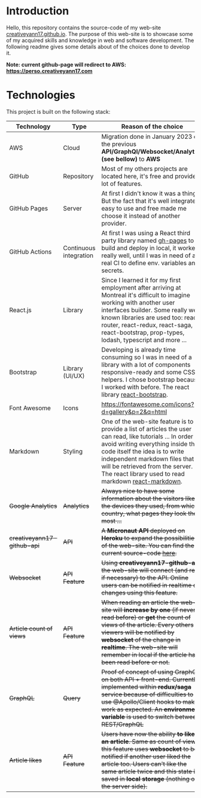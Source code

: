 # Introduction

Hello, this repository contains the source-code of my web-site [creativeyann17.github.io](https://creativeyann17.github.io/). The purpose of this web-site is to showcase some of my acquired skills and knowledge in web and software development. The following readme gives some details about of the choices done to develop it.

**Note: current github-page will redirect to AWS: https://perso.creativeyann17.com**

# Technologies

This project is built on the following stack:

| Technology                | Type                   | Reason of the choice                                                                                                                                                                                                                                                                                                                                         |
| ------------------------- | ---------------------- | ------------------------------------------------------------------------------------------------------------------------------------------------------------------------------------------------------------------------------------------------------------------------------------------------------------------------------------------------------------ |
|AWS|Cloud|Migration done in January 2023 of the previous **API/GraphQl/Websocket/Analytics (see bellow)** to **AWS** 
| GitHub                    | Repository             | Most of my others projects are located here, it's free and provide a lot of features.                                                                                                                                                                                                                                                                        |
| GitHub Pages              | Server                 | At first I didn't know it was a thing! But the fact that it's well integrated, easy to use and free made me choose it instead of another provider.                                                                                                                                                                                                           |
| GitHub Actions            | Continuous integration | At first I was using a React third party library named [gh-pages](https://github.com/tschaub/gh-pages) to build and deploy in local, it worked really well, until I was in need of a real CI to define env. variables and secrets.                                                                                                                           |
| React.js                  | Library                | Since I learned it for my first employment after arriving at Montreal it's difficult to imagine working with another user interfaces builder. Some really well known libraries are used too: react-router, react-redux, react-saga, react-bootstrap, prop-types, lodash, typescript and more ...                                                             |
| Bootstrap                 | Library (UI/UX)        | Developing is already time consuming so I was in need of a library with a lot of components responsive-ready and some CSS helpers. I chose bootstrap because I worked with before. The react library [react-bootstrap](https://react-bootstrap.netlify.app/).                                                                                                |
| Font Awesome              | Icons                  | https://fontawesome.com/icons?d=gallery&p=2&q=html                                                                                                                                                                                                                                                                                                           |
| Markdown                  | Styling                | One of the web-site feature is to provide a list of articles the user can read, like tutorials ... In order to avoid writing everything inside the code itself the idea is to write independent markdown files that will be retrieved from the server. The react library used to read markdown [react-markdown](https://github.com/remarkjs/react-markdown). |
| ~~Google Analytics~~          | ~~Analytics~~              | ~~Always nice to have some information about the visitors like the devices they used, from which country, what pages they look the most ...~~                                                                                                                                                                                                                    |
| ~~creativeyann17-github-api~~| ~~API~~               | ~~A **Micronaut API** deployed on **Heroku** to expand the possibilities of the web-site. You can find the current source-code [here](https://github.com/creativeyann17/creativeyann17-github-api).~~                                                                                                                                                             |
| ~~Websocket~~                 | ~~API Feature~~            | ~~Using **creativeyann17-github-api** the web-site will connect (and retry if necessary) to the API. Online users can be notified in realtime of changes using this feature.~~                                                                                                                                                                                    |
| ~~Article count of views~~    | ~~API Feature~~            | ~~When reading an article the web-site will **increase by one** (if never read before) or **get** the count of views of the article. Every others viewers will be notified by **websocket** of the change in **realtime**. The web-site will remember in local if the article has been read before or not.~~                                                    |
| ~~GraphQL~~                   | ~~Query~~                  | ~~Proof of concept of using GraphQL on both API + front-end. Currently implemented within **redux/saga** service because of difficulties to use @Apollo/Client hooks to make it work as expected. An **environment variable** is used to switch between REST/GraphQL~~                                                                                 |
| ~~Article likes~~             | ~~API Feature~~            | ~~Users have now the ability **to like an article**. Same as count of views, this feature uses **websocket** to be notified if another user liked the article too. Users can't like the same article twice and this state is saved in **local storage** (nothing on the server side).~~                 |
